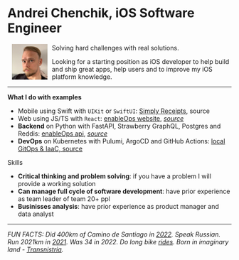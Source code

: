 # Andrei Chenchik, iOS Software Engineer
<img align="left" width=80 src="./images/andrei.jpg" style="margin: 0 10px" >

Solving hard challenges with real solutions.  

Looking for a starting position as iOS developer to help build and ship great apps, help users and to improve my iOS platform knowledge.



---

**What I do with examples**
- Mobile using Swift with `UIKit` or `SwiftUI`: [Simply Receipts](https://chenchik.me/simply-receipts.html), source
- Web using JS/TS with `React`: [enableOps website](https://enableops.io), [*source*](https://github.com/enableops/enableops.github.io/tree/main/src/components)
- **Backend** on Python with FastAPI, Strawberry GraphQL, Postgres and Reddis: [enableOps api](), [*source*](https://github.com/enableops/api-service)
- **DevOps** on Kubernetes with Pulumi, ArgoCD and GitHub Actions: [local GitOps & IaaC, source](https://github.com/AndreiChenchik/local-cluster)


Skills
- **Critical thinking and problem solving**: if you have a problem I will provide a working solution
- **Can manage full cycle of software development**: have prior experience as team leader of team 20+ ppl
- **Businisses analysis**: have prior experience as product manager and data analyst

---



*FUN FACTS: Did 400km of Camino de Santiago in [2022](https://storyteller.fit/album/384). Speak Russian. Run 2021km in [2021](https://www.strava.com/athletes/44250763). Was 34 in 2022. Do long bike [rides](https://www.strava.com/activities/4836441053). Born in imaginary land - [Transnistria](https://en.wikipedia.org/wiki/Transnistria).*